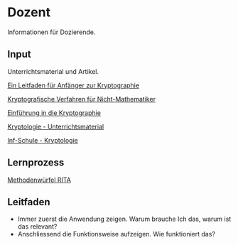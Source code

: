 # Dozent

Informationen für Dozierende.

## Input

Unterrichtsmaterial und Artikel.

[Ein Leitfaden für Anfänger zur Kryptographie](https://re-date.com/cat-ressourcen/ein-leitfaden-fur-anfanger-zur-kryptografie-pixel/)

[Kryptografische Verfahren für Nicht-Mathematiker](https://www.heinlein-support.de/sites/default/files/kryptografie_fuer_nicht-mathematiker.pdf)

[Einführung in die Kryptographie](https://www.marchfelderbank.at/m040/internet/downloads/internet_banking/introtocrypto.pdf)

[Kryptologie - Unterrichtsmaterial](https://bildungsserver.berlin-brandenburg.de/kryptologie)

[Inf-Schule - Kryptologie](https://www.inf-schule.de/kommunikation/kryptologie)

## Lernprozess

[Methodenwürfel RITA](https://www.methodenwuerfel.ch/lernprozessmodell/)


## Leitfaden

* Immer zuerst die Anwendung zeigen. Warum brauche Ich das, warum ist das relevant?
* Anschliessend die Funktionsweise aufzeigen. Wie funktioniert das?